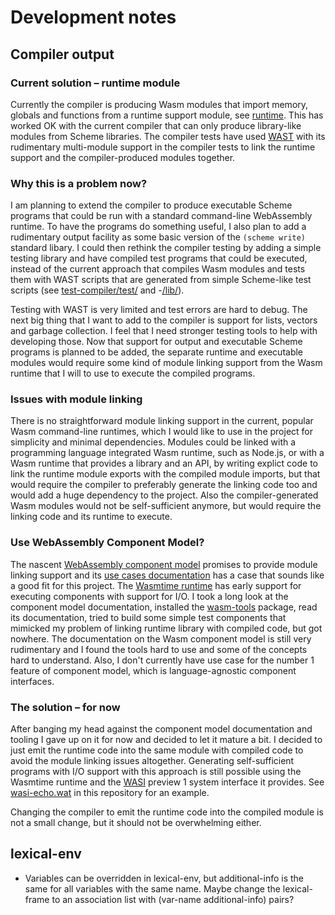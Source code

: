 # Development notes

## Compiler output
### Current solution – runtime module
Currently the compiler is producing Wasm modules that import memory, globals and functions from a runtime support module, see [runtime](runtime/). This has worked OK with the current compiler that can only produce library-like modules from Scheme libraries. The compiler tests have used [WAST][wast] with its rudimentary multi-module support in the compiler tests to link the runtime support and the compiler-produced modules together.

### Why this is a problem now?
I am planning to extend the compiler to produce executable Scheme programs that could be run with a standard command-line WebAssembly runtime. To have the programs do something useful, I also plan to add a rudimentary output facility as some basic version of the `(scheme write)` standard libary. I could then rethink the compiler testing by adding a simple testing library and have compiled test programs that could be executed, instead of the current approach that compiles Wasm modules and tests them with WAST scripts that are generated from simple Scheme-like test scripts (see [test-compiler/test/](test-compiler/test/) and -[/lib/](test-compiler/lib/)).

Testing with WAST is very limited and test errors are hard to debug. The next big thing that I want to add to the compiler is support for lists, vectors and garbage collection. I feel that I need stronger testing tools to help with developing those. Now that support for output and executable Scheme programs is planned to be added, the separate runtime and executable modules would require some kind of module linking support from the Wasm runtime that I will to use to execute the compiled programs.

### Issues with module linking
There is no straightforward module linking support in the current, popular Wasm command-line runtimes, which I would like to use in the project for simplicity and minimal dependencies. Modules could be linked with a programming language integrated Wasm runtime, such as Node.js, or with a Wasm runtime that provides a library and an API, by writing explict code to link the runtime module exports with the compiled module imports, but that would require the compiler to preferably generate the linking code too and would add a huge dependency to the project. Also the compiler-generated Wasm modules would not be self-sufficient anymore, but would require the linking code and its runtime to execute.

### Use WebAssembly Component Model?
The nascent [WebAssembly component model][component-model] promises to provide module linking support and its [use cases documentation][component-model-use-cases-performance] has a case that sounds like a good fit for this project. The [Wasmtime runtime][wasmtime] has early support for executing components with support for I/O. I took a long look at the component model documentation, installed the [wasm-tools][wasm-tools] package, read its documentation, tried to build some simple test components that mimicked my problem of linking runtime library with compiled code, but got nowhere. The documentation on the Wasm component model is still very rudimentary and I found the tools hard to use and some of the concepts hard to understand. Also, I don't currently have use case for the number 1 feature of component model, which is language-agnostic component interfaces.

### The solution – for now
After banging my head against the component model documentation and tooling I gave up on it for now and decided to let it mature a bit. I decided to just emit the runtime code into the same module with compiled code to avoid the module linking issues altogether. Generating self-sufficient programs with I/O support with this approach is still possible using the Wasmtime runtime and the [WASI][wasi] preview 1 system interface it provides. See [wasi-echo.wat](wasm-test-snippets/wasi-echo.wat) in this repository for an example.

Changing the compiler to emit the runtime code into the compiled module is not a small change, but it should not be overwhelming either.

## lexical-env
- Variables can be overridden in lexical-env, but additional-info is the same
for all variables with the same name. Maybe change the lexical-frame to an
association list with (var-name additional-info) pairs?

[wast]: https://github.com/WebAssembly/spec/blob/main/interpreter/README.md#scripts
[component-model]: https://component-model.bytecodealliance.org
[component-model-use-cases-performance]: https://github.com/WebAssembly/component-model/blob/main/design/high-level/UseCases.md#performance
[wasmtime]: https://wasmtime.dev/
[wasm-tools]: https://github.com/bytecodealliance/wasm-tools
[wasi]: https://github.com/WebAssembly/WASI